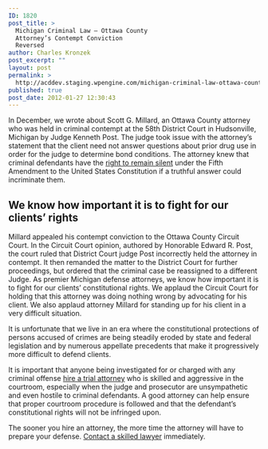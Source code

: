 ```yaml
---
ID: 1820
post_title: >
  Michigan Criminal Law – Ottawa County
  Attorney’s Contempt Conviction
  Reversed
author: Charles Kronzek
post_excerpt: ""
layout: post
permalink: >
  http://acddev.staging.wpengine.com/michigan-criminal-law-ottawa-county-attorneys-contempt-conviction-reversed.html
published: true
post_date: 2012-01-27 12:30:43
---
```

In December, we wrote about Scott G. Millard, an Ottawa County attorney who was held in criminal contempt at the 58th District Court in Hudsonville, Michigan by Judge Kenneth Post. The judge took issue with the attorney’s statement that the client need not answer questions about prior drug use in order for the judge to determine bond conditions. The attorney knew that criminal defendants have the <a title="Michigan Miranda Rights Attorney" href="http://acddev.staging.wpengine.com/miranda-rights.html">right to remain silent</a> under the Fifth Amendment to the United States Constitution if a truthful answer could incriminate them.


<h2>We know how important it is to fight for our clients’ rights</h2>

Millard appealed his contempt conviction to the Ottawa County Circuit Court. In the Circuit Court opinion, authored by Honorable Edward R. Post, the court ruled that District Court judge Post incorrectly held the attorney in contempt. It then remanded the matter to the District Court for further proceedings, but ordered that the criminal case be reassigned to a different Judge. As premier Michigan defense attorneys, we know how important it is to fight for our clients’ constitutional rights. We applaud the Circuit Court for holding that this attorney was doing nothing wrong by advocating for his client. We also applaud attorney Millard for standing up for his client in a very difficult situation.

It is unfortunate that we live in an era where the constitutional protections of persons accused of crimes are being steadily eroded by state and federal legislation and by numerous appellate precedents that make it progressively more difficult to defend clients.

It is important that anyone being investigated for or charged with any criminal offense <a href="http://acddev.staging.wpengine.com/Trial-Attorneys.html">hire a trial attorney</a> who is skilled and aggressive in the courtroom, especially when the judge and prosecutor are unsympathetic and even hostile to criminal defendants. A good attorney can help ensure that proper courtroom procedure is followed and that the defendant’s constitutional rights will not be infringed upon.

The sooner you hire an attorney, the more time the attorney will have to prepare your defense. <a href="http://acddev.staging.wpengine.com/Contact-Us.html">Contact a skilled lawyer</a> immediately.